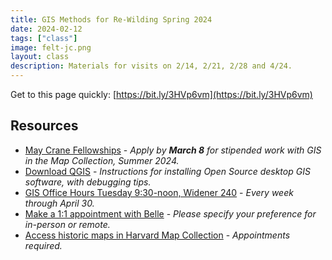 ```yaml
---
title: GIS Methods for Re-Wilding Spring 2024
date: 2024-02-12
tags: ["class"]
image: felt-jc.png
layout: class
description: Materials for visits on 2/14, 2/21, 2/28 and 4/24. 
---
```



Get to this page quickly:
[https://bit.ly/3HVp6vm](https://bit.ly/3HVp6vm)

## Resources

- [May Crane Fellowships](https://library.harvard.edu/may-crane-fellowships) - *Apply by **March 8** for stipended work with GIS in the Map Collection, Summer 2024.*
- [Download QGIS](https://mapping.share.library.harvard.edu/tutorials/census-data-primer/download-software/) - *Instructions for installing Open Source desktop GIS software, with debugging tips.*
- [GIS Office Hours Tuesday 9:30-noon, Widener 240](https://libcal.library.harvard.edu/event/11812806) -  *Every week through April 30.*
- [Make a 1:1 appointment with Belle](https://calendly.com/bellelipton/meeting) - *Please specify your preference for in-person or remote.*
- [Access historic maps in Harvard Map Collection](https://library.harvard.edu/libraries/harvard-map-collection) - *Appointments required.*

